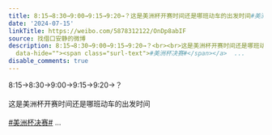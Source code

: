 ```yaml
---
title: 8:15→8:30→9:00→9:15→9:20→？这是美洲杯开赛时间还是哪班动车的出发时间#美洲杯决赛#
date: '2024-07-15'
linkTitle: https://weibo.com/5878312122/OnDp8abIF
source: 找借口安静的微博
description: 8:15→8:30→9:00→9:15→9:20→？<br><br>这是美洲杯开赛时间还是哪班动车的出发时间<br><br><a href="https://m.weibo.cn/search?containerid=231522type%3D1%26t%3D10%26q%3D%23%E7%BE%8E%E6%B4%B2%E6%9D%AF%E5%86%B3%E8%B5%9B%23"
  data-hide=""><span class="surl-text">#美洲杯决赛#</span></a>  ...
disable_comments: true
---
```

8:15→8:30→9:00→9:15→9:20→？<br><br>这是美洲杯开赛时间还是哪班动车的出发时间<br><br><a href="https://m.weibo.cn/search?containerid=231522type%3D1%26t%3D10%26q%3D%23%E7%BE%8E%E6%B4%B2%E6%9D%AF%E5%86%B3%E8%B5%9B%23" data-hide=""><span class="surl-text">#美洲杯决赛#</span></a>  ...